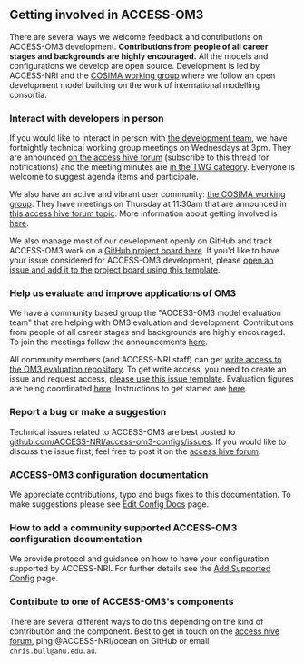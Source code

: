 ## Getting involved in ACCESS-OM3

There are several ways we welcome feedback and contributions on ACCESS-OM3 development. **Contributions from people of all career stages and backgrounds are highly encouraged.** All the models and configurations we develop are open source. Development is led by ACCESS-NRI and the [COSIMA working group](https://cosima.org.au/) where we follow an open development model building on the work of international modelling consortia.

### Interact with developers in person

If you would like to interact in person with [the development team](https://www.access-nri.org.au/ocean-model-team/), we have fortnightly technical working group meetings on Wednesdays at 3pm. They are announced [on the access hive forum](https://forum.access-hive.org.au/t/cosima-twg-announce/401/69) (subscribe to this thread for notifications) and the meeting minutes are [in the TWG category](https://forum.access-hive.org.au/c/cosima/twg/39). Everyone is welcome to suggest agenda items and participate.

We also have an active and vibrant user community: [the COSIMA working group](https://cosima.org.au/). They have meetings on Thursday at 11:30am that are announced in [this access hive forum topic](https://forum.access-hive.org.au/t/cosima-working-group-announce/238/156). More information about getting involved is [here](https://cosima.org.au/index.php/get-involved/).

We also manage most of our development openly on GitHub and track ACCESS-OM3 work on a [GitHub project board here](https://github.com/orgs/ACCESS-NRI/projects/24). If you'd like to have your issue considered for ACCESS-OM3 development, please [open an issue and add it to the project board using this template](https://github.com/access-nri/access-om3-configs/issues/new?template=osit-issue-template-for-om3-work---project-board.md).

### Help us evaluate and improve applications of OM3 

We have a community based group the "ACCESS-OM3 model evaluation team" that are helping with OM3 evaluation and development. Contributions from people of all career stages and backgrounds are highly encouraged. To join the meetings follow the announcements [here](https://forum.access-hive.org.au/t/access-om3-model-evaluation-team-announce/4476).

All community members (and ACCESS-NRI staff) can get [write access to the OM3 evaluation repository](https://github.com/ACCESS-Community-Hub/access-om3-paper-1/). To get write access, you need to create an issue and request access, [please use this issue template](https://github.com/ACCESS-Community-Hub/access-om3-paper-1/issues/new?template=add-user-request-to--access-om3-paper-1--repository-.md). Evaluation figures are being coordinated [here](https://github.com/ACCESS-Community-Hub/access-om3-paper-1/issues/23). Instructions to get started are [here](https://github.com/ACCESS-Community-Hub/access-om3-paper-1/blob/main/README.md).

### Report a bug or make a suggestion

Technical issues related to ACCESS-OM3 are best posted to [github.com/ACCESS-NRI/access-om3-configs/issues](https://github.com/ACCESS-NRI/access-om3-configs/issues). If you would like to discuss the issue first, feel free to post it on the [access hive forum](https://forum.access-hive.org.au/c/cosima/29).

### ACCESS-OM3 configuration documentation

We appreciate contributions, typo and bugs fixes to this documentation. To make suggestions please see [Edit Config Docs](Edit-Config-Docs/) page.

### How to add a community supported ACCESS-OM3 configuration documentation
We provide protocol and guidance on how to have your configuration supported by ACCESS-NRI. For further details see the [Add Supported Config](Add-Supported-Config/) page.

### Contribute to one of ACCESS-OM3's components

There are several different ways to do this depending on the kind of contribution and the component. Best to get in touch on the [access hive forum](https://forum.access-hive.org.au/c/cosima/29), ping @ACCESS-NRI/ocean on GitHub or email `chris.bull@anu.edu.au`.

